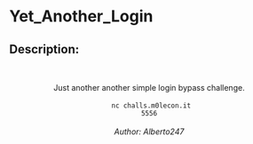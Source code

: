 
# Yet_Another_Login
## Description:
<br><center>Just another another simple login bypass challenge.<br><br><code>
	nc challs.m0lecon.it 5556</code><br><br><i>Author: Alberto247</i></center>


